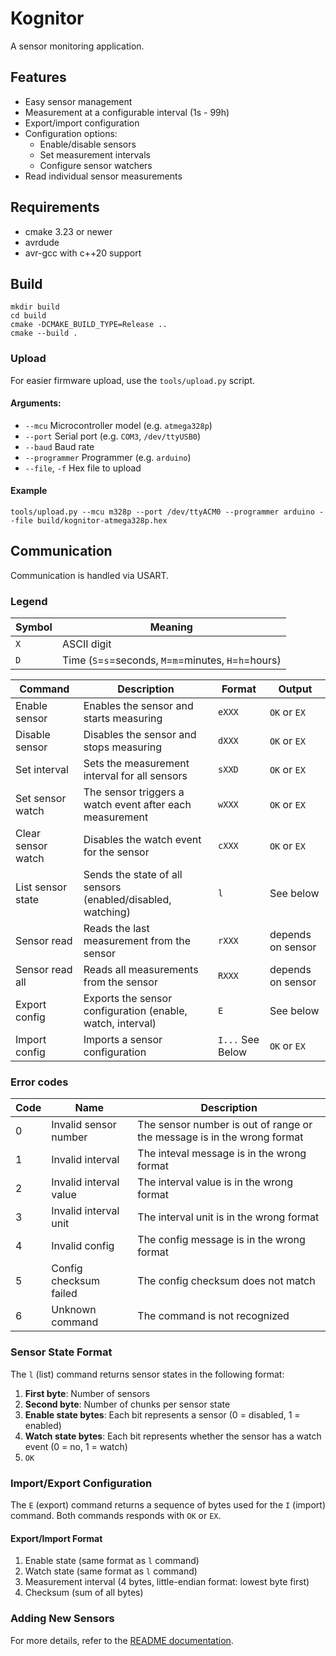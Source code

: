 # Kognitor

A sensor monitoring application.

## Features

- Easy sensor management
- Measurement at a configurable interval (1s - 99h)
- Export/import configuration
- Configuration options:
  - Enable/disable sensors
  - Set measurement intervals
  - Configure sensor watchers
- Read individual sensor measurements

## Requirements

- cmake 3.23 or newer
- avrdude
- avr-gcc with c++20 support

## Build

```
mkdir build
cd build
cmake -DCMAKE_BUILD_TYPE=Release ..
cmake --build .
```

### Upload

For easier firmware upload, use the `tools/upload.py` script.

#### Arguments:

- `--mcu` Microcontroller model (e.g. `atmega328p`)
- `--port` Serial port (e.g. `COM3`, `/dev/ttyUSB0`)
- `--baud` Baud rate
- `--programmer` Programmer (e.g. `arduino`)
- `--file`, `-f` Hex file to upload

#### Example

`tools/upload.py --mcu m328p --port /dev/ttyACM0 --programmer arduino --file build/kognitor-atmega328p.hex`

## Communication

Communication is handled via USART.

### Legend

| Symbol | Meaning                                                |
| ------ | ------------------------------------------------------ |
| `X`    | ASCII digit                                            |
| `D`    | Time (`S`=`s`=seconds, `M`=`m`=minutes, `H`=`h`=hours) |

| Command            | Description                                                 | Format           | Output            |
| ------------------ | ----------------------------------------------------------- | ---------------- | ----------------- |
| Enable sensor      | Enables the sensor and starts measuring                     | `eXXX`           | `OK` or `EX`      |
| Disable sensor     | Disables the sensor and stops measuring                     | `dXXX`           | `OK` or `EX`      |
| Set interval       | Sets the measurement interval for all sensors               | `sXXD`           | `OK` or `EX`      |
| Set sensor watch   | The sensor triggers a watch event after each measurement    | `wXXX`           | `OK` or `EX`      |
| Clear sensor watch | Disables the watch event for the sensor                     | `cXXX`           | `OK` or `EX`      |
| List sensor state  | Sends the state of all sensors (enabled/disabled, watching) | `l`              | See below         |
| Sensor read        | Reads the last measurement from the sensor                  | `rXXX`           | depends on sensor |
| Sensor read all    | Reads all measurements from the sensor                      | `RXXX`           | depends on sensor |
| Export config      | Exports the sensor configuration (enable, watch, interval)  | `E`              | See below         |
| Import config      | Imports a sensor configuration                              | `I...` See Below | `OK` or `EX`      |

### Error codes

| Code | Name                   | Description                                                             |
| ---- | ---------------------- | ----------------------------------------------------------------------- |
| 0    | Invalid sensor number  | The sensor number is out of range or the message is in the wrong format |
| 1    | Invalid interval       | The inteval message is in the wrong format                              |
| 2    | Invalid interval value | The interval value is in the wrong format                               |
| 3    | Invalid interval unit  | The interval unit is in the wrong format                                |
| 4    | Invalid config         | The config message is in the wrong format                               |
| 5    | Config checksum failed | The config checksum does not match                                      |
| 6    | Unknown command        | The command is not recognized                                           |

### Sensor State Format

The `l` (list) command returns sensor states in the following format:

1. **First byte**: Number of sensors
2. **Second byte**: Number of chunks per sensor state
3. **Enable state bytes**: Each bit represents a sensor (0 = disabled, 1 = enabled)
4. **Watch state bytes**: Each bit represents whether the sensor has a watch event (0 = no, 1 = watch)
5. `OK`

### Import/Export Configuration

The `E` (export) command returns a sequence of bytes used for the `I` (import) command. Both commands responds with `OK` or `EX`.

#### Export/Import Format

1. Enable state (same format as `l` command)
2. Watch state (same format as `l` command)
3. Measurement interval (4 bytes, little-endian format: lowest byte first)
4. Checksum (sum of all bytes)

### Adding New Sensors

For more details, refer to the [README documentation](doc/README.md).
